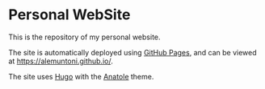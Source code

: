 # Personal WebSite

This is the repository of my personal website.

The site is automatically deployed using [GitHub Pages](https://pages.github.com/), and can be viewed at https://alemuntoni.github.io/.

The site uses [Hugo](https://gohugo.io/) with the [Anatole](https://github.com/lxndrblz/anatole) theme.
